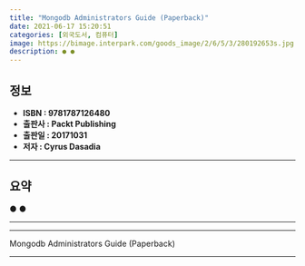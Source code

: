 ```yaml
---
title: "Mongodb Administrators Guide (Paperback)"
date: 2021-06-17 15:20:51
categories: [외국도서, 컴퓨터]
image: https://bimage.interpark.com/goods_image/2/6/5/3/280192653s.jpg
description: ● ●
---
```


## **정보**

- **ISBN : 9781787126480**
- **출판사 : Packt Publishing**
- **출판일 : 20171031**
- **저자 : Cyrus Dasadia**

------



## **요약**

●  ●  

------



------


Mongodb Administrators Guide (Paperback) 

------


